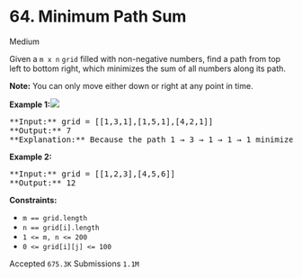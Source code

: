 # 64. Minimum Path Sum

Medium

Given a `m x n` `grid` filled with non-negative numbers, find a path from top left to bottom right, which minimizes the sum of all numbers along its path.

**Note:** You can only move either down or right at any point in time.

**Example 1:**![](https://assets.leetcode.com/uploads/2020/11/05/minpath.jpg)

<pre>
**Input:** grid = [[1,3,1],[1,5,1],[4,2,1]]
**Output:** 7
**Explanation:** Because the path 1 → 3 → 1 → 1 → 1 minimizes the sum.
</pre>

**Example 2:**

<pre>
**Input:** grid = [[1,2,3],[4,5,6]]
**Output:** 12
</pre>

**Constraints:**

* `m == grid.length`
* `n == grid[i].length`
* `1 <= m, n <= 200`
* `0 <= grid[i][j] <= 100`

Accepted `675.3K` Submissions `1.1M`
